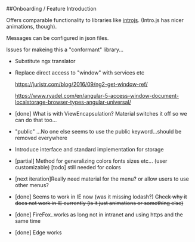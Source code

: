 ##Onboarding / Feature Introduction

Offers comparable functionality to libraries like [introjs](https://introjs.com/).
(Intro.js has nicer animations, though).

Messages can be configured in json files.

Issues for makeing this a "conformant" library...
- Substitute ngx translator
- Replace direct access to "window" with services etc

    https://juristr.com/blog/2016/09/ng2-get-window-ref/
    
    https://www.ryadel.com/en/angular-5-access-window-document-localstorage-browser-types-angular-universal/

- [done] What is with ViewEncapsulation? Material switches it off so we can do that too...    

- "public" ...No one else seems to use the public keyword...should be removed everywhere

- Introduce interface and standard implementation for storage

- [partial] Method for generalizing colors fonts sizes etc... (user customizable)
  [todo] still needed for colors

- [next iteration]Really need material for the menu? or allow users to use other menus?

- [done] Seems to work in IE now (was it missing lodash?) ~~Check why it does not work in IE currently (is it just animations or something else)~~
- [done] FireFox..works as long not in intranet and using https and the same time
- [done] Edge works



